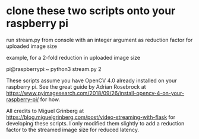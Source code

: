 # clone these two scripts onto your raspberry pi

run stream.py from console with an integer argument as reduction factor for uploaded image size

example, for a 2-fold reduction in uploaded image size

pi@raspberrypi:~ python3 stream.py 2

These scripts assume you have OpenCV 4.0 already installed on your raspberry pi. See the great guide by Adrian Rosebrock at https://www.pyimagesearch.com/2018/09/26/install-opencv-4-on-your-raspberry-pi/ for how.

All credits to Miguel Grinberg at https://blog.miguelgrinberg.com/post/video-streaming-with-flask for developing these scripts. I only modified them slightly to add a reduction factor to the streamed image size for reduced latency. 
